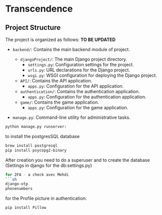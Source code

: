 # Transcendence

## Project Structure

The project is organized as follows: **TO BE UPDATED**

- `backend/`: Contains the main backend module of project.
  - `djangoProject/`: The main Django project directory.
    - `settings.py`: Configuration settings for the project.
    - `urls.py`: URL declarations for the Django project.
    - `wsgi.py`: WSGI configuration for deploying the Django project.
  - `API/`: Contains the API application.
    - `apps.py`: Configuration for the API application.
  - `authentication/`: Contains the authentication application.
    - `apps.py`: Configuration for the authentication application.
  - `game/`: Contains the game application.
    - `apps.py`: Configuration for the game application.

- `manage.py`: Command-line utility for administrative tasks.

```sh
python manage.py runserver:
```
to install the postgresSQL database
```sh
brew install postgresql
pip install psycopg2-binary
```
After creation you need to do a superuser and to create the database (Settings in django for the db:settings.py)
```sh
for 2FA - a check avec Mehdi
```sh
django-otp
phonenumbers
```
for the Profile picture in authentication:
```sh
pip install Pillow
```
